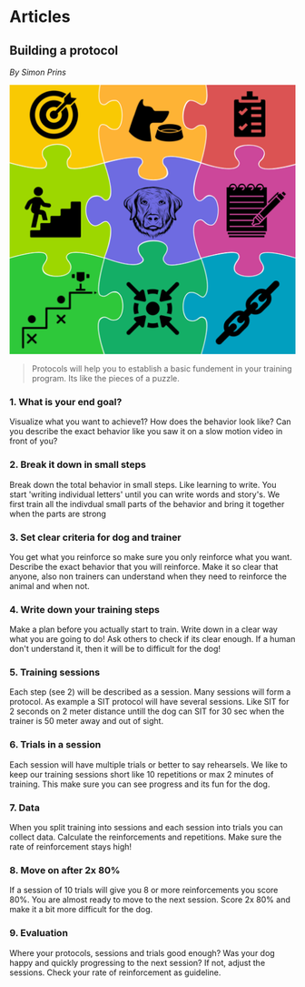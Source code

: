 # Articles

##  Building a protocol
*By Simon Prins*

![building-a-protocol-illustration](_media/building-a-protocol-illustration.png ':size=350')

> Protocols will help you to establish a basic fundement in your training program. 
> Its like the pieces of a puzzle.


### 1. What is your end goal?
Visualize what you want to achieve1? How does the behavior look like?
Can you describe the exact behavior like you saw it on a slow motion video in front of you?

### 2. Break it down in small steps
Break down the total behavior in small steps. Like learning to write.
You start 'writing individual letters'
until you can write words and story's.
We first train all the indivdual small parts of the behavior and bring it together when the parts are strong

### 3. Set clear criteria for dog and trainer
You get what you reinforce so make sure you only reinforce what you want. Describe the exact behavior that you will reinforce. Make it so clear that anyone, also non trainers can understand when they need to reinforce the animal and when not.

### 4. Write down your training steps
Make a plan before you actually start to train. Write down in a clear way what you are going to do! Ask others to check if its clear enough. If a human don't understand it, then it will be to difficult for the dog!



### 5. Training sessions
Each step (see 2) will be described as a session. Many sessions will form a protocol. As example a SIT protocol will
have several sessions. Like SIT for 2 seconds on 2 meter distance untill the dog can SIT for 30 sec when the trainer is 50 meter away and out of sight.

### 6. Trials in a session
Each session will have multiple trials or better to say rehearsels. We like to keep our training sessions short like 10 repetitions or max 2 minutes of training. This make sure you can see progress and its fun for the dog.

### 7. Data
When you split training into sessions and each session into trials you can collect data. Calculate the reinforcements and repetitions. Make sure the rate of reinforcement stays high!

### 8. Move on after 2x 80%
If a session of 10 trials will give you 8 or more reinforcements you score 80%. You are almost ready to move to the next session. Score 2x 80% and make it a bit more difficult for the dog.

### 9. Evaluation
Where your protocols, sessions and trials good enough? Was your dog happy and quickly progressing to the next session? If not, adjust the sessions. Check your rate of reinforcement as guideline.






